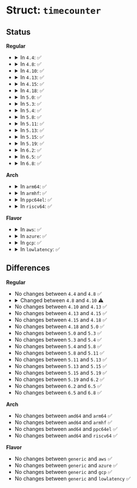 # Struct: <code>timecounter</code>

## Status
<b>Regular</b>
<ul>
<li>
<details>
<summary>In <code>4.4</code>: ✅</summary>

```c
struct timecounter {
    const struct cyclecounter *cc;
    cycle_t cycle_last;
    u64 nsec;
    u64 mask;
    u64 frac;
};
```
</details>
</li>
<li>
<details>
<summary>In <code>4.8</code>: ✅</summary>

```c
struct timecounter {
    const struct cyclecounter *cc;
    cycle_t cycle_last;
    u64 nsec;
    u64 mask;
    u64 frac;
};
```
</details>
</li>
<li>
<details>
<summary>In <code>4.10</code>: ✅</summary>

```c
struct timecounter {
    const struct cyclecounter *cc;
    u64 cycle_last;
    u64 nsec;
    u64 mask;
    u64 frac;
};
```
</details>
</li>
<li>
<details>
<summary>In <code>4.13</code>: ✅</summary>

```c
struct timecounter {
    const struct cyclecounter *cc;
    u64 cycle_last;
    u64 nsec;
    u64 mask;
    u64 frac;
};
```
</details>
</li>
<li>
<details>
<summary>In <code>4.15</code>: ✅</summary>

```c
struct timecounter {
    const struct cyclecounter *cc;
    u64 cycle_last;
    u64 nsec;
    u64 mask;
    u64 frac;
};
```
</details>
</li>
<li>
<details>
<summary>In <code>4.18</code>: ✅</summary>

```c
struct timecounter {
    const struct cyclecounter *cc;
    u64 cycle_last;
    u64 nsec;
    u64 mask;
    u64 frac;
};
```
</details>
</li>
<li>
<details>
<summary>In <code>5.0</code>: ✅</summary>

```c
struct timecounter {
    const struct cyclecounter *cc;
    u64 cycle_last;
    u64 nsec;
    u64 mask;
    u64 frac;
};
```
</details>
</li>
<li>
<details>
<summary>In <code>5.3</code>: ✅</summary>

```c
struct timecounter {
    const struct cyclecounter *cc;
    u64 cycle_last;
    u64 nsec;
    u64 mask;
    u64 frac;
};
```
</details>
</li>
<li>
<details>
<summary>In <code>5.4</code>: ✅</summary>

```c
struct timecounter {
    const struct cyclecounter *cc;
    u64 cycle_last;
    u64 nsec;
    u64 mask;
    u64 frac;
};
```
</details>
</li>
<li>
<details>
<summary>In <code>5.8</code>: ✅</summary>

```c
struct timecounter {
    const struct cyclecounter *cc;
    u64 cycle_last;
    u64 nsec;
    u64 mask;
    u64 frac;
};
```
</details>
</li>
<li>
<details>
<summary>In <code>5.11</code>: ✅</summary>

```c
struct timecounter {
    const struct cyclecounter *cc;
    u64 cycle_last;
    u64 nsec;
    u64 mask;
    u64 frac;
};
```
</details>
</li>
<li>
<details>
<summary>In <code>5.13</code>: ✅</summary>

```c
struct timecounter {
    const struct cyclecounter *cc;
    u64 cycle_last;
    u64 nsec;
    u64 mask;
    u64 frac;
};
```
</details>
</li>
<li>
<details>
<summary>In <code>5.15</code>: ✅</summary>

```c
struct timecounter {
    const struct cyclecounter *cc;
    u64 cycle_last;
    u64 nsec;
    u64 mask;
    u64 frac;
};
```
</details>
</li>
<li>
<details>
<summary>In <code>5.19</code>: ✅</summary>

```c
struct timecounter {
    const struct cyclecounter *cc;
    u64 cycle_last;
    u64 nsec;
    u64 mask;
    u64 frac;
};
```
</details>
</li>
<li>
<details>
<summary>In <code>6.2</code>: ✅</summary>

```c
struct timecounter {
    const struct cyclecounter *cc;
    u64 cycle_last;
    u64 nsec;
    u64 mask;
    u64 frac;
};
```
</details>
</li>
<li>
<details>
<summary>In <code>6.5</code>: ✅</summary>

```c
struct timecounter {
    const struct cyclecounter *cc;
    u64 cycle_last;
    u64 nsec;
    u64 mask;
    u64 frac;
};
```
</details>
</li>
<li>
<details>
<summary>In <code>6.8</code>: ✅</summary>

```c
struct timecounter {
    const struct cyclecounter *cc;
    u64 cycle_last;
    u64 nsec;
    u64 mask;
    u64 frac;
};
```
</details>
</li>
</ul>
<b>Arch</b>
<ul>
<li>
<details>
<summary>In <code>arm64</code>: ✅</summary>

```c
struct timecounter {
    const struct cyclecounter *cc;
    u64 cycle_last;
    u64 nsec;
    u64 mask;
    u64 frac;
};
```
</details>
</li>
<li>
<details>
<summary>In <code>armhf</code>: ✅</summary>

```c
struct timecounter {
    const struct cyclecounter *cc;
    u64 cycle_last;
    u64 nsec;
    u64 mask;
    u64 frac;
};
```
</details>
</li>
<li>
<details>
<summary>In <code>ppc64el</code>: ✅</summary>

```c
struct timecounter {
    const struct cyclecounter *cc;
    u64 cycle_last;
    u64 nsec;
    u64 mask;
    u64 frac;
};
```
</details>
</li>
<li>
<details>
<summary>In <code>riscv64</code>: ✅</summary>

```c
struct timecounter {
    const struct cyclecounter *cc;
    u64 cycle_last;
    u64 nsec;
    u64 mask;
    u64 frac;
};
```
</details>
</li>
</ul>
<b>Flavor</b>
<ul>
<li>
<details>
<summary>In <code>aws</code>: ✅</summary>

```c
struct timecounter {
    const struct cyclecounter *cc;
    u64 cycle_last;
    u64 nsec;
    u64 mask;
    u64 frac;
};
```
</details>
</li>
<li>
<details>
<summary>In <code>azure</code>: ✅</summary>

```c
struct timecounter {
    const struct cyclecounter *cc;
    u64 cycle_last;
    u64 nsec;
    u64 mask;
    u64 frac;
};
```
</details>
</li>
<li>
<details>
<summary>In <code>gcp</code>: ✅</summary>

```c
struct timecounter {
    const struct cyclecounter *cc;
    u64 cycle_last;
    u64 nsec;
    u64 mask;
    u64 frac;
};
```
</details>
</li>
<li>
<details>
<summary>In <code>lowlatency</code>: ✅</summary>

```c
struct timecounter {
    const struct cyclecounter *cc;
    u64 cycle_last;
    u64 nsec;
    u64 mask;
    u64 frac;
};
```
</details>
</li>
</ul>

## Differences
<b>Regular</b>
<ul>
<li>
No changes between <code>4.4</code> and <code>4.8</code> ✅
</li>
<li>
<details>
<summary>Changed between <code>4.8</code> and <code>4.10</code> ⚠️</summary>
<ul>
<li>
<b>Field type changed. </b>
<code>cycle_t cycle_last</code> ➡️ <code>u64 cycle_last</code>
</li>
</ul>
</details>
</li>
<li>
No changes between <code>4.10</code> and <code>4.13</code> ✅
</li>
<li>
No changes between <code>4.13</code> and <code>4.15</code> ✅
</li>
<li>
No changes between <code>4.15</code> and <code>4.18</code> ✅
</li>
<li>
No changes between <code>4.18</code> and <code>5.0</code> ✅
</li>
<li>
No changes between <code>5.0</code> and <code>5.3</code> ✅
</li>
<li>
No changes between <code>5.3</code> and <code>5.4</code> ✅
</li>
<li>
No changes between <code>5.4</code> and <code>5.8</code> ✅
</li>
<li>
No changes between <code>5.8</code> and <code>5.11</code> ✅
</li>
<li>
No changes between <code>5.11</code> and <code>5.13</code> ✅
</li>
<li>
No changes between <code>5.13</code> and <code>5.15</code> ✅
</li>
<li>
No changes between <code>5.15</code> and <code>5.19</code> ✅
</li>
<li>
No changes between <code>5.19</code> and <code>6.2</code> ✅
</li>
<li>
No changes between <code>6.2</code> and <code>6.5</code> ✅
</li>
<li>
No changes between <code>6.5</code> and <code>6.8</code> ✅
</li>
</ul>
<b>Arch</b>
<ul>
<li>
No changes between <code>amd64</code> and <code>arm64</code> ✅
</li>
<li>
No changes between <code>amd64</code> and <code>armhf</code> ✅
</li>
<li>
No changes between <code>amd64</code> and <code>ppc64el</code> ✅
</li>
<li>
No changes between <code>amd64</code> and <code>riscv64</code> ✅
</li>
</ul>
<b>Flavor</b>
<ul>
<li>
No changes between <code>generic</code> and <code>aws</code> ✅
</li>
<li>
No changes between <code>generic</code> and <code>azure</code> ✅
</li>
<li>
No changes between <code>generic</code> and <code>gcp</code> ✅
</li>
<li>
No changes between <code>generic</code> and <code>lowlatency</code> ✅
</li>
</ul>
